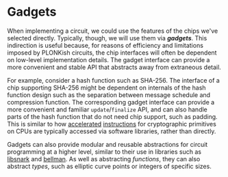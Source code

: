 # Gadgets

When implementing a circuit, we could use the features of the chips we've selected directly.
Typically, though, we will use them via ***gadgets***. This indirection is useful because,
for reasons of efficiency and limitations imposed by PLONKish circuits, the chip interfaces will
often be dependent on low-level implementation details. The gadget interface can provide a more
convenient and stable API that abstracts away from extraneous detail.

For example, consider a hash function such as SHA-256. The interface of a chip supporting
SHA-256 might be dependent on internals of the hash function design such as the separation
between message schedule and compression function. The corresponding gadget interface can
provide a more convenient and familiar `update`/`finalize` API, and can also handle parts
of the hash function that do not need chip support, such as padding. This is similar to how
[accelerated](https://software.intel.com/content/www/us/en/develop/articles/intel-sha-extensions.html)
[instructions](https://developer.arm.com/documentation/ddi0514/g/introduction/about-the-cortex-a57-processor-cryptography-engine)
for cryptographic primitives on CPUs are typically accessed via software libraries, rather
than directly.

Gadgets can also provide modular and reusable abstractions for circuit programming
at a higher level, similar to their use in libraries such as
[libsnark](https://github.com/christianlundkvist/libsnark-tutorial) and
[bellman](https://electriccoin.co/blog/bellman-zksnarks-in-rust/). As well as abstracting
*functions*, they can also abstract *types*, such as elliptic curve points or integers of
specific sizes.

